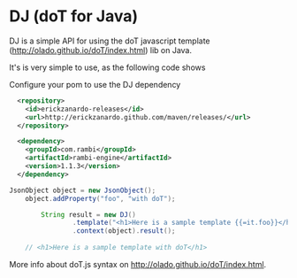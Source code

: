 DJ (doT for Java)
==

DJ is a simple API for using the doT javascript template (http://olado.github.io/doT/index.html) lib on Java.

It's is very simple to use, as the following code shows

Configure your pom to use the DJ dependency

```xml
  <repository>
    <id>erickzanardo-releases</id>
    <url>http://erickzanardo.github.com/maven/releases/</url>
  </repository>

  <dependency>
    <groupId>com.rambi</groupId>
    <artifactId>rambi-engine</artifactId>
    <version>1.1.3</version>
  </dependency>
```

```java
JsonObject object = new JsonObject();
  	object.addProperty("foo", "with doT");

		String result = new DJ()
				.template("<h1>Here is a sample template {{=it.foo}}</h1>")
				.context(object).result();
        
    // <h1>Here is a sample template with doT</h1>
```

More info about doT.js syntax on http://olado.github.io/doT/index.html.
